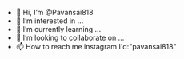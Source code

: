 - 👋 Hi, I’m @Pavansai818
- 👀 I’m interested in ...
- 🌱 I’m currently learning ...
- 💞️ I’m looking to collaborate on ...
- 📫 How to reach me instagram I'd:"pavansai818" 

<!---
Pavansai9154/Pavansai9154 is a ✨ special ✨ repository because its `README.md` (this file) appears on your GitHub profile.
You can click the Preview link to take a look at your changes.
--->
